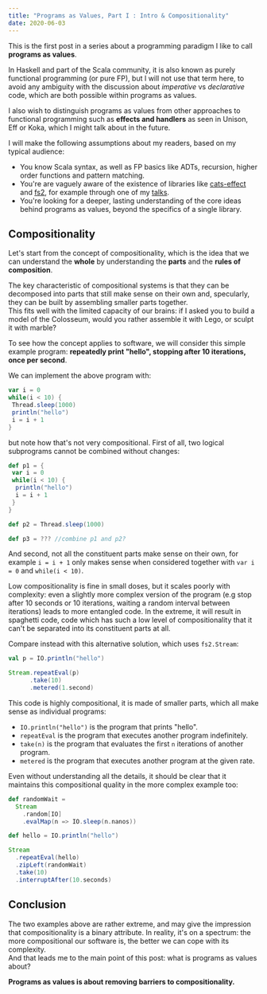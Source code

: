 ```yaml
---
title: "Programs as Values, Part I : Intro & Compositionality"
date: 2020-06-03
---
```



This is the first post in a series about a programming paradigm I like
to call __programs as values__.

In Haskell and part of the Scala community, it is also known as purely
functional programming (or pure FP), but I will not use that term
here, to avoid any ambiguity with the discussion about _imperative_ vs
_declarative_ code, which are both possible within programs as values.

I also wish to distinguish programs as values from other approaches to
functional programming such as __effects and handlers__ as seen in
Unison, Eff or Koka, which I might talk about in the future.

I will make the following assumptions about my readers, based on my
typical audience:

- You know Scala syntax, as well as FP basics like ADTs, recursion,
  higher order functions and pattern matching.
- You're are vaguely aware of the existence of libraries like
  [cats-effect](https://github.com/typelevel/cats-effect) and
  [fs2](https://github.com/functional-streams-for-scala/fs2), for
  example through one of my [talks](https://systemfw.org/talks).
- You're looking for a deeper, lasting understanding of the core ideas
  behind programs as values, beyond the specifics of a single library.


## Compositionality

Let's start from the concept of compositionality, which is the idea
that we can understand the __whole__ by understanding the __parts__
and the __rules of composition__.

The key characteristic of compositional systems is that they can be
decomposed into parts that still make sense on their own and,
specularly, they can be built by assembling smaller parts together.  
This fits well with the limited capacity of our brains: if I asked you
to build a model of the Colosseum, would you rather assemble it with
Lego, or sculpt it with marble?

To see how the concept applies to software, we will consider this
simple example program: __repeatedly print "hello", stopping after 10
iterations, once per second__.

We can implement the above program with:

```scala
var i = 0
while(i < 10) {
 Thread.sleep(1000)
 println("hello")
 i = i + 1
}
```

but note how that's not very compositional. First of all, two logical
subprograms cannot be combined without changes:

```scala
def p1 = {
 var i = 0
 while(i < 10) {
  println("hello")
  i = i + 1
 }
}

def p2 = Thread.sleep(1000)

def p3 = ??? //combine p1 and p2?
```
And second, not all the constituent parts make sense on their own, for
example `i = i + 1` only makes sense when considered together with
`var i = 0` and `while(i < 10)`.

Low compositionality is fine in small doses, but it scales poorly with
complexity: even a slightly more complex version of the program (e.g
stop after 10 seconds or 10 iterations, waiting a random interval
between iterations) leads to more entangled code.
In the extreme, it will result in spaghetti code, code which has such
a low level of compositionality that it can't be separated into its
constituent parts at all.

Compare instead with this alternative solution, which uses
`fs2.Stream`:

```scala
val p = IO.println("hello")

Stream.repeatEval(p)
      .take(10)
      .metered(1.second)
```

This code is highly compositional, it is made of smaller parts, which
all make sense as individual programs:

- `IO.println("hello")` is the program that prints "hello".
- `repeatEval` is the program that executes another program
  indefinitely.
- `take(n)` is the program that evaluates the first `n` iterations of
  another program.
- `metered` is the program that executes another program at the given
  rate.

Even without understanding all the details, it should be clear that it
maintains this compositional quality in the more complex example too:

```scala
def randomWait =
  Stream
    .random[IO]
    .evalMap(n => IO.sleep(n.nanos))

def hello = IO.println("hello")

Stream
  .repeatEval(hello)
  .zipLeft(randomWait)
  .take(10)
  .interruptAfter(10.seconds)
```

## Conclusion

The two examples above are rather extreme, and may give the impression
that compositionality is a binary attribute. In reality, it's on a
spectrum: the more compositional our software is, the better we can
cope with its complexity.   
And that leads me to the main point of this post: what is programs as
values about?

__Programs as values is about removing barriers to compositionality.__
